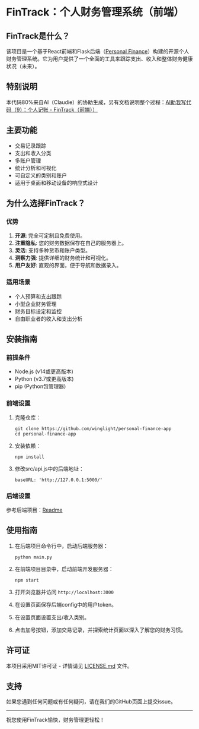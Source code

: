 # FinTrack：个人财务管理系统（前端）

## FinTrack是什么？
该项目是一个基于React前端和Flask后端（[Personal Finance](https://github.com/winglight/Personal-Finance)）构建的开源个人财务管理系统。它为用户提供了一个全面的工具来跟踪支出、收入和整体财务健康状况（未来）。

## 特别说明

本代码80%来自AI（Claudie）的协助生成，另有文档说明整个过程：[AI助我写代码（9）：个人记账 - FinTrack（前端））](https://www.broyustudio.com/2024/09/06/AI-Help-Personal-Finance.html)


## 主要功能

- 交易记录跟踪
- 支出和收入分类
- 多账户管理
- 统计分析和可视化
- 可自定义的类别和账户
- 适用于桌面和移动设备的响应式设计

## 为什么选择FinTrack？

### 优势

1. **开源**: 完全可定制且免费使用。
2. **注重隐私**: 您的财务数据保存在自己的服务器上。
3. **灵活**: 支持多种货币和账户类型。
4. **洞察力强**: 提供详细的财务统计和可视化。
5. **用户友好**: 直观的界面，便于导航和数据录入。

### 适用场景

- 个人预算和支出跟踪
- 小型企业财务管理
- 财务目标设定和监控
- 自由职业者的收入和支出分析

## 安装指南

### 前提条件

- Node.js (v14或更高版本)
- Python (v3.7或更高版本)
- pip (Python包管理器)

### 前端设置

1. 克隆仓库：
   ```
   git clone https://github.com/winglight/personal-finance-app
   cd personal-finance-app
   ```

2. 安装依赖：
   ```
   npm install
   ```

3. 修改src/api.js中的后端地址：
   ```
   baseURL: 'http://127.0.0.1:5000/'
   ```

### 后端设置

参考后端项目：[Readme](https://github.com/winglight/Personal-Finance)

## 使用指南

1. 在后端项目命令行中，启动后端服务器：
   ```
   python main.py
   ```

2. 在前端项目目录中，启动前端开发服务器：
   ```
   npm start
   ```

3. 打开浏览器并访问 `http://localhost:3000`

4. 在设置页面保存后端config中的用户token。

5. 在设置页面设置支出/收入类别。

6. 点击加号按钮，添加交易记录，并探索统计页面以深入了解您的财务习惯。

## 许可证

本项目采用MIT许可证 - 详情请见 [LICENSE.md](LICENSE.md) 文件。

## 支持

如果您遇到任何问题或有任何疑问，请在我们的GitHub页面上提交issue。

---

祝您使用FinTrack愉快，财务管理更轻松！